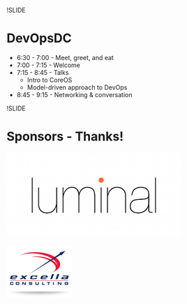 !SLIDE
# DevOpsDC #

* 6:30 - 7:00 - Meet, greet, and eat
* 7:00 - 7:15 - Welcome
* 7:15 - 8:45 - Talks
  * Intro to CoreOS
  * Model-driven approach to DevOps
* 8:45 - 9:15 - Networking & conversation


!SLIDE
# Sponsors - Thanks! #

![Luminal](../images/luminal-logo.jpg)

![Excella Consulting](../images/excella.png)

